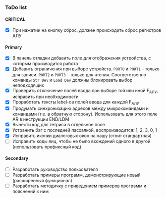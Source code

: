 ### ToDo list

#### CRITICAL

- [x] При нажатии на кнопку сброс, должен происходить сброс регистров АЛУ

#### Primary

- [x] В панель отладки добавить поле для отображения устройства, с которым производится работа
- [x] Добавить ограничения при выборе устройств. `PORT0` и `PORT1` - только для записи. `PORT2` и `PORT3` - только для чтения. Соответственно команды `Str Dev` и `Load Dev` должны блокировать выбор неподходящих
- [x] Проверить отключение полей ввода при выборе той или иной F<sub>АЛУ</sub>, исправить при необходимости
- [x] Проработать тексты label-ов полей ввода для каждой F<sub>АЛУ</sub>
- [x] Продумать синхронизацию адресов между микрокомандами и командами (т.е. в обратную сторону). Использовать для этого поле AR в инструкции END/LDM
- [x] Вынести код для тетриса в отдельное поле
- [x] Устранить баг с последней пасхалкой, воспроизводится: 1, 2, 3, 0, 1
- [x] Исправить иконки диалоговых окон на нашу (стоит стандартная)
- [ ] Исправить коды яиц, чтобы не было вхождений одного в другой (использовать префиксный код)

#### Secondary

- [ ] Разработать руководство пользователя
- [ ] Разработать примеры программ, демонстрирующие новый (расширенный функционал)
- [ ] Разработать методичку с приведением примеров программ и пояснений к ним
